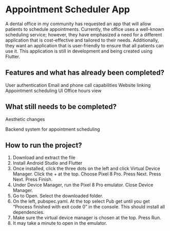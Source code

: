 # Appointment Scheduler App

A dental office in my community has requested an app that will allow patients to schedule appointments. Currently, the office uses a well-known scheduling service; however, they have emphasized a need for a different application that is cost-effective and tailored to their needs. Additionally, they want an application that is user-friendly to ensure that all patients can use it. This application is still in development and being created using Flutter.

## Features and what has already been completed?

User authentication
Email and phone call capabilities
Website linking
Appointment scheduling UI
Office hours view

## What still needs to be completed?

Aesthetic changes

Backend system for appointment scheduling

## How to run the project?

1. Download and extract the file
2. Install Android Studio and Flutter
3. Once installed, click the three dots on the left and click Virtual Device Manager. Click the + at the top. Choose Pixel 8 Pro. Press Next.  Press Next. Press Finish.
4. Under Device Manager, run the Pixel 8 Pro emulator. Close Device Manager.
5. Go to Open. Select the downloaded folder.
6. On the left, pubspec.yaml. At the top select Pub get until you get “Process finished with exit code 0” in the console. This should install all dependencies.
7. Make sure the virtual device manager is chosen at the top. Press Run.
8. It may take a minute to open in the emulator.

